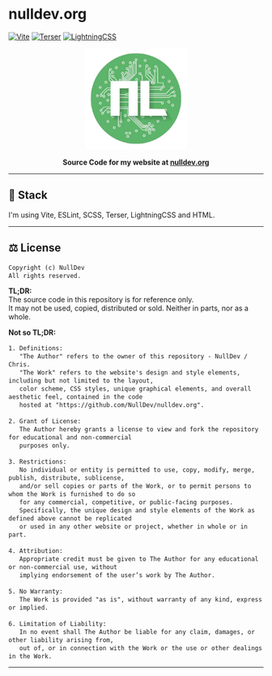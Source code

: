 # nulldev.org

[![Vite](https://img.shields.io/badge/Vite-747bff.svg)](https://vitejs.dev/)
[![Terser](https://img.shields.io/badge/Terser-ff6b00.svg)](https://terser.org/)
[![LightningCSS](https://img.shields.io/badge/LightningCSS-ffcb4e.svg)](https://lightningcss.dev/)

<p align="center"><a href="https://nulldev.org"><img height="200" width="auto" src="/public/img/logo.png" /></a></p>
<p align="center"><b>Source Code for my website at <a href="https://nulldev.org">nulldev.org</a></b></p>

<hr>

## :satellite: Stack

I'm using Vite, ESLint, SCSS, Terser, LightningCSS and HTML.

<hr>

## ⚖️ License

```
Copyright (c) NullDev
All rights reserved.
```

**TL;DR:** <br>
The source code in this repository is for reference only. <br>
It may not be used, copied, distributed or sold. Neither in parts, nor as a whole.

**Not so TL;DR:** <br>
```
1. Definitions:
   "The Author" refers to the owner of this repository - NullDev / Chris.
   "The Work" refers to the website's design and style elements, including but not limited to the layout,
   color scheme, CSS styles, unique graphical elements, and overall aesthetic feel, contained in the code
   hosted at "https://github.com/NullDev/nulldev.org".

2. Grant of License:
   The Author hereby grants a license to view and fork the repository for educational and non-commercial
   purposes only.

3. Restrictions:
   No individual or entity is permitted to use, copy, modify, merge, publish, distribute, sublicense,
   and/or sell copies or parts of the Work, or to permit persons to whom the Work is furnished to do so
   for any commercial, competitive, or public-facing purposes.
   Specifically, the unique design and style elements of the Work as defined above cannot be replicated
   or used in any other website or project, whether in whole or in part.

4. Attribution:
   Appropriate credit must be given to The Author for any educational or non-commercial use, without
   implying endorsement of the user’s work by The Author.

5. No Warranty:
   The Work is provided "as is", without warranty of any kind, express or implied.

6. Limitation of Liability:
   In no event shall The Author be liable for any claim, damages, or other liability arising from,
   out of, or in connection with the Work or the use or other dealings in the Work.
```

<hr>
